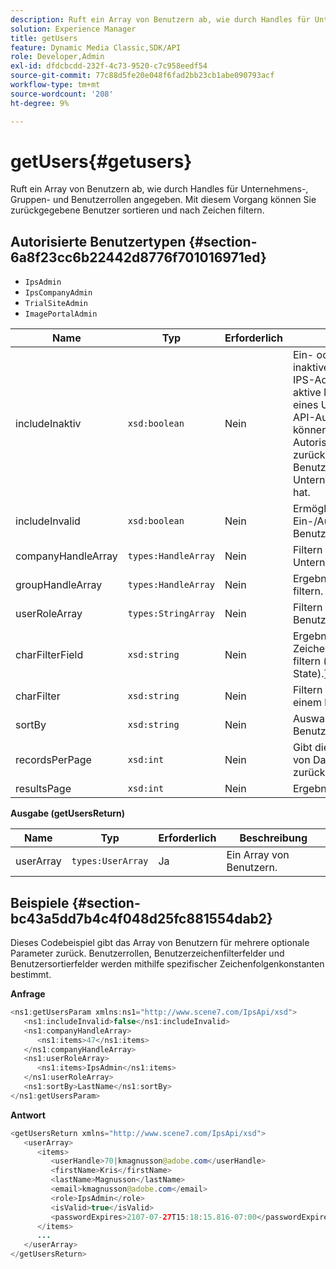 ```yaml
---
description: Ruft ein Array von Benutzern ab, wie durch Handles für Unternehmens-, Gruppen- und Benutzerrollen angegeben. Mit diesem Vorgang können Sie zurückgegebene Benutzer sortieren und nach Zeichen filtern.
solution: Experience Manager
title: getUsers
feature: Dynamic Media Classic,SDK/API
role: Developer,Admin
exl-id: dfdcbcdd-232f-4c73-9520-c7c958eedf54
source-git-commit: 77c88d5fe20e048f6fad2bb23cb1abe090793acf
workflow-type: tm+mt
source-wordcount: '208'
ht-degree: 9%

---
```


# getUsers{#getusers}

Ruft ein Array von Benutzern ab, wie durch Handles für Unternehmens-, Gruppen- und Benutzerrollen angegeben. Mit diesem Vorgang können Sie zurückgegebene Benutzer sortieren und nach Zeichen filtern.

## Autorisierte Benutzertypen {#section-6a8f23cc6b22442d8776f701016971ed}

* `IpsAdmin`
* `IpsCompanyAdmin`
* `TrialSiteAdmin`
* `ImagePortalAdmin`


| Name | Typ | Erforderlich | Beschreibung |
|---|---|---|---|
| includeInaktiv | `xsd:boolean` | Nein | Ein- oder Ausschließen von inaktiven Benutzern. Nicht-IPS-Admin-Benutzer müssen aktive Mitglieder mindestens eines Unternehmens sein, um API-Aufrufe ausführen zu können. Ein Autorisierungsfehler wird zurückgegeben, wenn der Benutzer keine aktiven Unternehmensmitgliedschaften hat. |
| includeInvalid | `xsd:boolean` | Nein | Ermöglicht das Ein-/Ausschließen ungültiger Benutzer. |
| companyHandleArray | `types:HandleArray` | Nein | Filtern Sie die Ergebnisse nach Unternehmen. |
| groupHandleArray | `types:HandleArray` | Nein | Ergebnisse nach Gruppe filtern. |
| userRoleArray | `types:StringArray` | Nein | Filtern Sie die Ergebnisse nach Benutzerrolle. |
| charFilterField | `xsd:string` | Nein | Ergebnisse nach dem Zeichenfolgenpräfix des Felds filtern (siehe [!DNL Trash State).] |
| charFilter | `xsd:string` | Nein | Filtern Sie die Ergebnisse nach einem bestimmten Zeichen. |
| sortBy | `xsd:string` | Nein | Auswahl der Sortierfelder des Benutzers. |
| recordsPerPage | `xsd:int` | Nein | Gibt die angegebene Anzahl von Datensätzen pro Seite zurück. |
| resultsPage | `xsd:int` | Nein | Ergebnisseite. |

**Ausgabe (getUsersReturn)**

| Name | Typ | Erforderlich | Beschreibung |
|---|---|---|---|
| userArray | `types:UserArray` | Ja | Ein Array von Benutzern. |

## Beispiele {#section-bc43a5dd7b4c4f048d25fc881554dab2}

Dieses Codebeispiel gibt das Array von Benutzern für mehrere optionale Parameter zurück. Benutzerrollen, Benutzerzeichenfilterfelder und Benutzersortierfelder werden mithilfe spezifischer Zeichenfolgenkonstanten bestimmt.

**Anfrage**

```java
<ns1:getUsersParam xmlns:ns1="http://www.scene7.com/IpsApi/xsd">
   <ns1:includeInvalid>false</ns1:includeInvalid>
   <ns1:companyHandleArray>
      <ns1:items>47</ns1:items>
   </ns1:companyHandleArray>
   <ns1:userRoleArray>
      <ns1:items>IpsAdmin</ns1:items>
   </ns1:userRoleArray>
   <ns1:sortBy>LastName</ns1:sortBy>
</ns1:getUsersParam>
```

**Antwort**

```java
<getUsersReturn xmlns="http://www.scene7.com/IpsApi/xsd">
   <userArray>
      <items>
         <userHandle>70|kmagnusson@adobe.com</userHandle>
         <firstName>Kris</firstName>
         <lastName>Magnusson</lastName>
         <email>kmagnusson@adobe.com</email>
         <role>IpsAdmin</role>
         <isValid>true</isValid>
         <passwordExpires>2107-07-27T15:18:15.816-07:00</passwordExpires>
      </items>
      ...
   </userArray>
</getUsersReturn>
```
